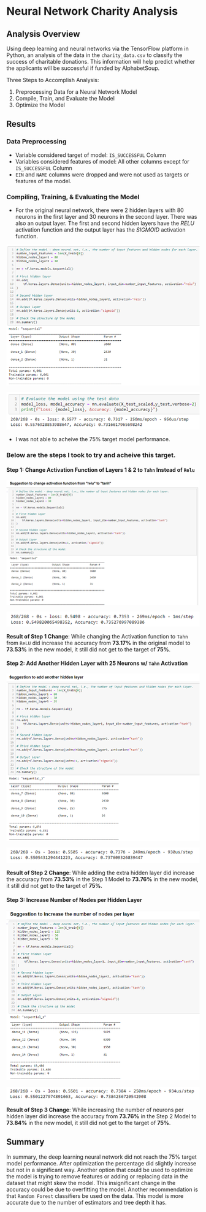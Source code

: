 # Neural Network Charity Analysis

## Analysis Overview
Using deep learning and neural networks via the TensorFlow platform in Python, an analysis of the data in the `charity_data.csv` to classify the success of charitable donations. This information will help predict whether the applicants will be successful if funded by AlphabetSoup.

Three Steps to Accomplish Analysis:
1. Preprocessing Data for a Neural Network Model
2. Compile, Train, and Evaluate the Model
3. Optimize the Model


## Results

### Data Preprocessing

* Variable considered target of model: `IS_SUCCESSFUL` Column
* Variables considered features of model: All other columns except for `IS_SUCCESSFUL` Column
* `EIN` and `NAME` columns were dropped and were not used as targets or features of the model.


### Compiling, Training, & Evaluating the Model

* For the original neural network, there were 2 hidden layers with 80 neurons in the first layer and 30 neurons in the second layer. There was also an output layer. The first and second hidden layers have the *RELU* activation function and the output layer has the *SIGMOID* activation function.

![Original_Model](Resources/Original_Model.png)

![Original_Result](Resources/Original_Model_Result.png)

* I was not able to acheive the 75% target model performance. 

### Below are the steps I took to try and acheive this target.

#### Step 1: Change Activation Function of Layers 1 & 2 to `Tahn` Instead of `Relu`

![Change_Activation](Resources/ReDesign1_Activation.png)

![Change_Act_Result](Resources/ReDesign1_Activation_Result.png)

**Result of Step 1 Change**: While changing the Activation function to `Tahn` from `ReLU` did increase the accuracy from **73.17%** in the original model to **73.53%** in the new model, it still did not get to the target of **75%**. 

#### Step 2: Add Another Hidden Layer with 25 Neurons w/ `Tahn` Activation

![Add_Layer](Resources/ReDesign2_AddLayer.png)

![Add_Layer_Result](Resources/ReDesign2_AddLayer_Result.png)

**Result of Step 2 Change**: While adding the extra hidden layer did increase the accuracy from **73.53%** in the Step 1 Model to **73.76%** in the new model, it still did not get to the target of **75%**. 

#### Step 3: Increase Number of Nodes per Hidden Layer

![Add_Nodes](Resources/ReDesign3_AddNodes.png)

![Add_Nodes_Result](Resources/ReDesign3_AddNodes_Results.png)

**Result of Step 3 Change**: While increasing the number of neurons per hidden layer did increase the accuracy from **73.76%** in the Step 2 Model to **73.84%** in the new model, it still did not get to the target of **75%**. 

## Summary
In summary, the deep learning neural network did not reach the 75% target model performance. After optimization the percentage did slightly increase but not in a significant way. Another option that could be used to optimize the model is trying to remove features or adding or replacing data in the dataset that might skew the model. This insignificant change in the accuracy could be due to overfitting the model. Another recommendation is that `Random Forest` classifiers be used on the data. This model is more accurate due to the number of estimators and tree depth it has.


